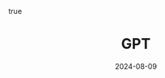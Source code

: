 ---
order: 12
title: GPT
date: 2024-08-09
categories: [Data Mining, Text Analytics]
tags: [Data Mining, NLP, Text Mining, Generative Model]
math: true
description: >-
    Based on the lecture “Text Analytics (2024-1)” by Prof. Je Hyuk Lee, Dept. of Data Science, The Grad. School, Kookmin Univ.
image:
    path: /_post_refer_img/TextAnalytics/Thumbnail.png
---